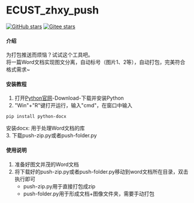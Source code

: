 # ECUST_zhxy_push
<a href='https://github.com/chinazyq123/ecust_zhxy_push'><img alt="GitHub stars" src="https://img.shields.io/github/stars/chinazyq123/ecust_zhxy_push?logo=github"></a>
[![Gitee stars](https://gitee.com/chinazyq/ecust_zhxy_push/badge/star.svg?theme=dark)](https://gitee.com/chinazyq/ecust_zhxy_push)  
#### 介绍
为打包推送而烦恼？试试这个工具吧。  
将一篇Word文档实现图文分离，自动标号（图片1、2等），自动打包，完美符合格式需求~

#### 安装教程

1.  打开[Python官网](https://www.python.org/)-Download-下载并安装Python
2.  "Win"+"R"键打开运行，输入"cmd"，在窗口中输入

```
pip install python-docx

```
安装docx: 用于处理Word文档的库  
3.  下载push-zip.py或者push-folder.py

#### 使用说明

1. 准备好图文并茂的Word文档
2. 将下载好的push-zip.py或者push-folder.py移动到word文档所在目录，双击执行即可  
    - push-zip.py用于直接打包成zip
    - push-folder.py用于形成文档+图像文件夹，需要手动打包
